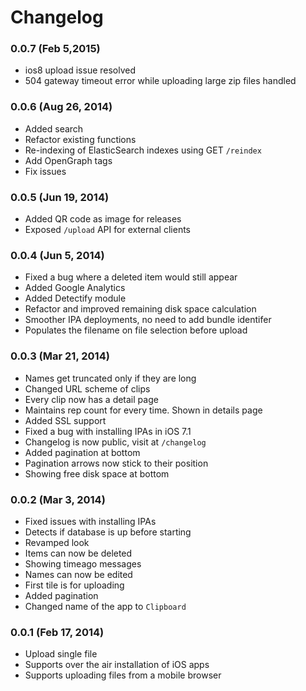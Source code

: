 # Changelog

### 0.0.7 (Feb 5,2015)
* ios8 upload issue resolved
* 504 gateway timeout error while uploading large zip files handled

### 0.0.6 (Aug 26, 2014)
* Added search
* Refactor existing functions
* Re-indexing of ElasticSearch indexes using GET `/reindex`
* Add OpenGraph tags
* Fix issues

### 0.0.5 (Jun 19, 2014)
* Added QR code as image for releases
* Exposed `/upload` API for external clients

### 0.0.4 (Jun 5, 2014)
* Fixed a bug where a deleted item would still appear
* Added Google Analytics
* Added Detectify module
* Refactor and improved remaining disk space calculation
* Smoother IPA deployments, no need to add bundle identifer
* Populates the filename on file selection before upload

### 0.0.3 (Mar 21, 2014)
* Names get truncated only if they are long
* Changed URL scheme of clips
* Every clip now has a detail page
* Maintains rep count for every time. Shown in details page
* Added SSL support
* Fixed a bug with installing IPAs in iOS 7.1
* Changelog is now public, visit at `/changelog`
* Added pagination at bottom
* Pagination arrows now stick to their position
* Showing free disk space at bottom

### 0.0.2 (Mar 3, 2014)
* Fixed issues with installing IPAs
* Detects if database is up before starting
* Revamped look
* Items can now be deleted
* Showing timeago messages
* Names can now be edited
* First tile is for uploading
* Added pagination
* Changed name of the app to `Clipboard`

### 0.0.1 (Feb 17, 2014)
* Upload single file
* Supports over the air installation of iOS apps
* Supports uploading files from a mobile browser